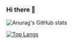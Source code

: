 ### Hi there 👋

<!--
**xvllinihao/xvllinihao** is a ✨ _special_ ✨ repository because its `README.md` (this file) appears on your GitHub profile.

Here are some ideas to get you started:

- 🔭 I’m currently working on ...
- 🌱 I’m currently learning ...
- 👯 I’m looking to collaborate on ...
- 🤔 I’m looking for help with ...
- 💬 Ask me about ...
- 📫 How to reach me: ...
- 😄 Pronouns: ...
- ⚡ Fun fact: ...
-->

![Anurag's GitHub stats](https://github-readme-stats.vercel.app/api?username=xvllinihao&show_icons=true&theme=radical)

[![Top Langs](https://github-readme-stats.vercel.app/api/top-langs/?username=xvllinihao&layout=compact)](https://github.com/xvllinihao)
